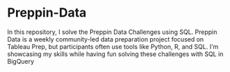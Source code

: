 # Preppin-Data
In this repository, I solve the Preppin Data Challenges using SQL. Preppin Data is a weekly community-led data preparation project focused on Tableau Prep, but participants often use tools like Python, R, and SQL. I'm showcasing my skills while having fun solving these challenges with SQL in BigQuery
